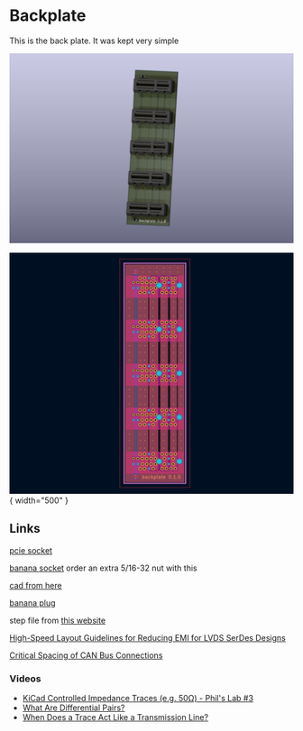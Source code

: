 # Backplate

This is the back plate. It was kept very simple

![alt text](backplate/thumbnail.png)

![alt text](backplate/4.png){ width="500" }



## Links

[pcie socket](https://www.digikey.ca/en/products/detail/amphenol-cs-fci/10018784-10210TLF/1002344)

[banana socket](https://www.digikey.ca/en/products/detail/pomona-electronics/2269-0/736335?s=N4IgjCBcoEwJxVAYygMwIYBsDOBTANCAPZQDaIAzACwBsVcA7CALqEAOALlCAMocBOASwB2AcxABfQmAAcFRCBSQMOAsTKUwDGTpbsukXgJHipIALQ0FSgQFc1JSORgsJZl05AAhAIIA5fx8AAgApHwBhAGk9EABWBTYoMHZEyBhYtyA) order an extra 5/16-32 nut with this

[cad from here](https://www.3dcontentcentral.com/secure/download-model.aspx?catalogid=171&id=587137)

[banana plug](https://www.digikey.ca/en/products/detail/mueller-electric-co/BU-PMDP-S-2/4073757)

step file from [this website](https://www.3dcontentcentral.com/download-model.aspx?catalogid=171&id=626290)

[High-Speed Layout Guidelines for Reducing EMI for LVDS SerDes Designs](https://www.ti.com/lit/an/snla302/snla302.pdf)

[Critical Spacing of CAN Bus Connections](https://www.ti.com/lit/an/slla279a/slla279a.pdf)

### Videos

- [KiCad Controlled Impedance Traces (e.g. 50Ω) - Phil's Lab #3](https://www.youtube.com/watch?v=0fteCxn5XXA)
- [What Are Differential Pairs? ](https://www.youtube.com/watch?v=7DF25ohH8v4)
- [When Does a Trace Act Like a Transmission Line?](https://www.youtube.com/watch?v=UhTxEaw-Mck)


